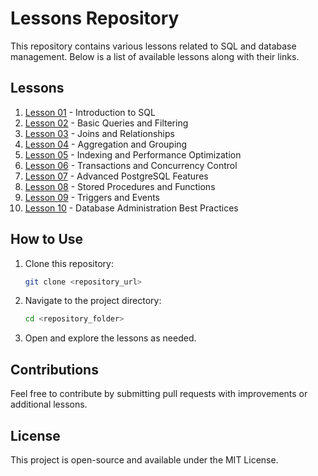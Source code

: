 # Lessons Repository

This repository contains various lessons related to SQL and database management. Below is a list of available lessons along with their links.

## Lessons

1. [Lesson 01](lesson_01.sql) - Introduction to SQL
2. [Lesson 02](lesson_02.sql) - Basic Queries and Filtering
3. [Lesson 03](lesson_03.sql) - Joins and Relationships
4. [Lesson 04](lesson_04.sql) - Aggregation and Grouping
5. [Lesson 05](lesson_05.md) - Indexing and Performance Optimization
6. [Lesson 06](lesson_06.sql) - Transactions and Concurrency Control
7. [Lesson 07](lesson_07.pgsql) - Advanced PostgreSQL Features
8. [Lesson 08](lesson_08.md) - Stored Procedures and Functions
9. [Lesson 09](lesson_09.md) - Triggers and Events
10. [Lesson 10](lesson_10.md) - Database Administration Best Practices

## How to Use

1. Clone this repository:
   ```sh
   git clone <repository_url>
   ```
2. Navigate to the project directory:
   ```sh
   cd <repository_folder>
   ```
3. Open and explore the lessons as needed.

## Contributions
Feel free to contribute by submitting pull requests with improvements or additional lessons.

## License
This project is open-source and available under the MIT License.

